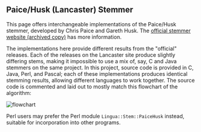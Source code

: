 Paice/Husk (Lancaster) Stemmer
------------------------------

This page offers interchangeable implementations of the Paice/Husk stemmer, developed by Chris Paice and Gareth Husk. The [official stemmer website (archived copy)](https://web.archive.org/web/20060822024855/http://www.comp.lancs.ac.uk:80/computing/research/stemming/Links/paice.htm) has more information.

The implementations here provide different results from the "official" releases. Each of the releases on the Lancaster site produce slightly differing stems, making it impossible to use a mix of, say, C and Java stemmers on the same project. In this project, source code is provided in C, Java, Perl, and Pascal; each of these implementations produces identical stemming results, allowing different languages to work together. The source code is commented and laid out to mostly match this flowchart of the algorithm:

![flowchart](https://web.archive.org/web/20060827050639if_/http://www.comp.lancs.ac.uk:80/computing/research/stemming/Files/paice.JPG)

Perl users may prefer the Perl module `Lingua::Stem::PaiceHusk` instead, suitable for incorporation into other programs.
